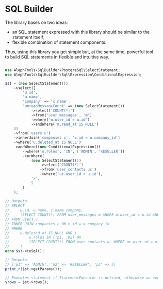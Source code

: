 # SQL Builder

The library bases on two ideas:
- an SQL statement expressed with this library should be similar to the statement itself;
- flexible combination of statement components.

Thus, using this library you get simple but, at the same time, powerful tool to build SQL statements in flexible and
intuitive way.

```php

use AlephTools\SqlBuilder\PostgreSql\SelectStatement;
use AlephTools\SqlBuilder\Sql\Expression\ConditionalExpression;

$st = (new SelectStatement())
    ->select([
        'u.id',
        'u.name',
        'company' => 'c.name',
        'unreadMessageCount' => (new SelectStatement())
            ->select('COUNT(*)')
            ->from('user_messages', 'm')
            ->where('m.user_id = u.id')
            ->andWhere('m.read_at IS NULL')
    ])
    ->from('users u')
    ->innerJoin('companies c', 'c.id = u.company_id')
    ->where('u.deleted_at IS NULL')
    ->andWhere((new ConditionalExpression())
        ->where('u.roles', 'IN', ['ADMIN', 'RESELLER'])
        ->orWhere(
            (new SelectStatement())
                ->select('COUNT(*)')
                ->from('user_contacts uc')
                ->where('uc.user_id = u.id'),
            '>',
            5
        )
    );
    
// Outputs: 
// SELECT
//     u.id, u.name, c.name company,
//     (SELECT COUNT(*) FROM user_messages m WHERE m.user_id = u.id AND m.read_at IS NULL) unreadMessageCount
// FROM users u
// INNER JOIN companies c ON c.id = u.company_id
// WHERE
//     u.deleted_at IS NULL AND (
//         u.roles IN (:p1, :p2) OR 
//         (SELECT COUNT(*) FROM user_contacts uc WHERE uc.user_id = u.id) > :p3
//     )
echo $st->toSql();

// Outputs:
// ['p1' => 'ADMIN', 'p2' => 'RESELLER', 'p3' => 5]
print_r($st->getParams());

// Executes statement if StatementExecutor is defined, otherwise an exception is thrown
$rows = $st->rows();

```